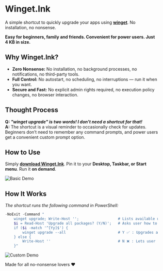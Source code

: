 # Winget.lnk

A simple shortcut to quickly upgrade your apps using [**winget**](https://learn.microsoft.com/windows/package-manager/winget/). No installation, no nonsense.

**Easy for beginners, family and friends. Convenient for power users. Just 4 KB in size.**

## Why Winget.lnk?

- **Zero Nonsense:** No installation, no background processes, no notifications, no third-party tools.
- **Full Control:** No autostart, no scheduling, no interruptions — run it when you want.
- **Secure and Fast:** No explicit admin rights required, no execution policy changes, no browser interaction.

## Thought Process

**Q: _"winget upgrade" is two words! I don't need a shortcut for that!_**  
**A:** The shortcut is a visual reminder to occasionally check for updates. Beginners don’t need to remember any command prompts, and power users get a convenient custom prompt option.

## How to Use

Simply **[download Winget.lnk](https://raw.githubusercontent.com/jcoester/winget.lnk/main/winget.lnk)**. Pin it to your **Desktop, Taskbar, or Start menu**. Run it **on demand**.

![Basic Demo](Demo-Yes.gif)

## How It Works

*The shortcut runs the following command in PowerShell:*

```powershell
-NoExit -Command "
    winget upgrade; Write-Host '';                  # Lists available upgrades
    $i = Read-Host 'Upgrade all packages? (Y/N)';   # Asks user how to proceed
    if ($i -match '^[Yy]$') {                       
        winget upgrade --all                        # Y ✅ : Upgrades apps automatically. Prompts UAC only when needed.
    } else {
        Write-Host ''                               # N ❌ : Lets user run custom prompts. Convenient for power users.
    }"
```

![Custom Demo](Demo-No.gif)

Made for all no-nonsense lovers ❤️
